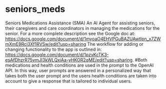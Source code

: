 # seniors_meds
Seniors Medications Assistance (SMA)
An AI Agent for assisting seniors, their caregivers and care coordinators in managing the medications for the senior.
For a more complete description see the Google doc at: https://docs.google.com/document/d/1myoaO4EHVPGuBAZUAwtIpn_x7ZWmXmE9Rci3Xf1RVSw/edit?usp=sharing
The workflow for adding or changing functionality to the app is outlined in: https://docs.google.com/document/d/1pzvKcTK3-esAfDhzrR75vmJI3kWLQxiAa-yHKOR2qME/edit?usp=sharing.
#Both medications and health conditions are used in the prompt to the OpenAI API.  In this way, user prompts are answered in a personalized way that takes both the user prompt and the users health conditions are taken into account to give a response that is tailored to individual users.
